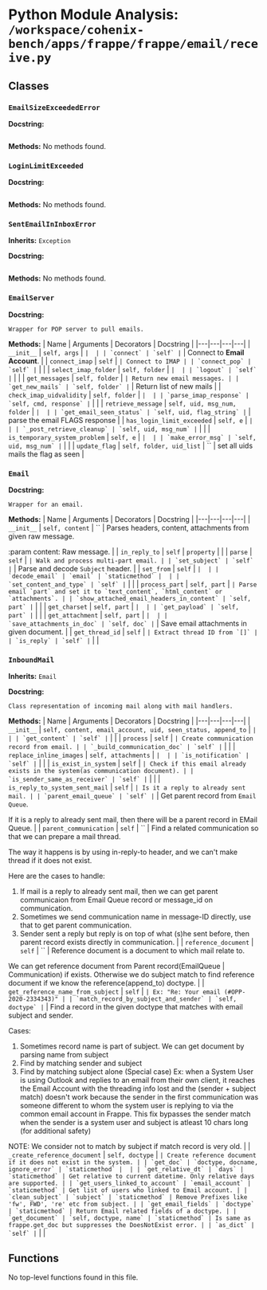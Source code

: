 # Python Module Analysis: `/workspace/cohenix-bench/apps/frappe/frappe/email/receive.py`

## Classes

### `EmailSizeExceededError`


**Docstring:**
```

```

**Methods:**
No methods found.

### `LoginLimitExceeded`


**Docstring:**
```

```

**Methods:**
No methods found.

### `SentEmailInInboxError`
**Inherits:** `Exception`


**Docstring:**
```

```

**Methods:**
No methods found.

### `EmailServer`


**Docstring:**
```
Wrapper for POP server to pull emails.
```

**Methods:**
| Name | Arguments | Decorators | Docstring |
|---|---|---|---|
| `__init__` | `self, args` | `` |  |
| `connect` | `self` | `` | Connect to **Email Account**. |
| `connect_imap` | `self` | `` | Connect to IMAP |
| `connect_pop` | `self` | `` |  |
| `select_imap_folder` | `self, folder` | `` |  |
| `logout` | `self` | `` |  |
| `get_messages` | `self, folder` | `` | Return new email messages. |
| `get_new_mails` | `self, folder` | `` | Return list of new mails |
| `check_imap_uidvalidity` | `self, folder` | `` |  |
| `parse_imap_response` | `self, cmd, response` | `` |  |
| `retrieve_message` | `self, uid, msg_num, folder` | `` |  |
| `get_email_seen_status` | `self, uid, flag_string` | `` | parse the email FLAGS response |
| `has_login_limit_exceeded` | `self, e` | `` |  |
| `_post_retrieve_cleanup` | `self, uid, msg_num` | `` |  |
| `is_temporary_system_problem` | `self, e` | `` |  |
| `make_error_msg` | `self, uid, msg_num` | `` |  |
| `update_flag` | `self, folder, uid_list` | `` | set all uids mails the flag as seen |


### `Email`


**Docstring:**
```
Wrapper for an email.
```

**Methods:**
| Name | Arguments | Decorators | Docstring |
|---|---|---|---|
| `__init__` | `self, content` | `` | Parses headers, content, attachments from given raw message.

:param content: Raw message. |
| `in_reply_to` | `self` | `property` |  |
| `parse` | `self` | `` | Walk and process multi-part email. |
| `set_subject` | `self` | `` | Parse and decode `Subject` header. |
| `set_from` | `self` | `` |  |
| `decode_email` | `email` | `staticmethod` |  |
| `set_content_and_type` | `self` | `` |  |
| `process_part` | `self, part` | `` | Parse email `part` and set it to `text_content`, `html_content` or `attachments`. |
| `show_attached_email_headers_in_content` | `self, part` | `` |  |
| `get_charset` | `self, part` | `` |  |
| `get_payload` | `self, part` | `` |  |
| `get_attachment` | `self, part` | `` |  |
| `save_attachments_in_doc` | `self, doc` | `` | Save email attachments in given document. |
| `get_thread_id` | `self` | `` | Extract thread ID from `[]` |
| `is_reply` | `self` | `` |  |


### `InboundMail`
**Inherits:** `Email`


**Docstring:**
```
Class representation of incoming mail along with mail handlers.
```

**Methods:**
| Name | Arguments | Decorators | Docstring |
|---|---|---|---|
| `__init__` | `self, content, email_account, uid, seen_status, append_to` | `` |  |
| `get_content` | `self` | `` |  |
| `process` | `self` | `` | Create communication record from email. |
| `_build_communication_doc` | `self` | `` |  |
| `replace_inline_images` | `self, attachments` | `` |  |
| `is_notification` | `self` | `` |  |
| `is_exist_in_system` | `self` | `` | Check if this email already exists in the system(as communication document). |
| `is_sender_same_as_receiver` | `self` | `` |  |
| `is_reply_to_system_sent_mail` | `self` | `` | Is it a reply to already sent mail. |
| `parent_email_queue` | `self` | `` | Get parent record from `Email Queue`.

If it is a reply to already sent mail, then there will be a parent record in EMail Queue. |
| `parent_communication` | `self` | `` | Find a related communication so that we can prepare a mail thread.

The way it happens is by using in-reply-to header, and we can't make thread if it does not exist.

Here are the cases to handle:
1. If mail is a reply to already sent mail, then we can get parent communicaion from
        Email Queue record or message_id on communication.
2. Sometimes we send communication name in message-ID directly, use that to get parent communication.
3. Sender sent a reply but reply is on top of what (s)he sent before,
        then parent record exists directly in communication. |
| `reference_document` | `self` | `` | Reference document is a document to which mail relate to.

We can get reference document from Parent record(EmailQueue | Communication) if exists.
Otherwise we do subject match to find reference document if we know the reference(append_to) doctype. |
| `get_reference_name_from_subject` | `self` | `` | Ex: "Re: Your email (#OPP-2020-2334343)" |
| `match_record_by_subject_and_sender` | `self, doctype` | `` | Find a record in the given doctype that matches with email subject and sender.

Cases:
1. Sometimes record name is part of subject. We can get document by parsing name from subject
2. Find by matching sender and subject
3. Find by matching subject alone (Special case)
        Ex: when a System User is using Outlook and replies to an email from their own client,
        it reaches the Email Account with the threading info lost and the (sender + subject match)
        doesn't work because the sender in the first communication was someone different to whom
        the system user is replying to via the common email account in Frappe. This fix bypasses
        the sender match when the sender is a system user and subject is atleast 10 chars long
        (for additional safety)

NOTE: We consider not to match by subject if match record is very old. |
| `_create_reference_document` | `self, doctype` | `` | Create reference document if it does not exist in the system. |
| `get_doc` | `doctype, docname, ignore_error` | `staticmethod` |  |
| `get_relative_dt` | `days` | `staticmethod` | Get relative to current datetime. Only relative days are supported. |
| `get_users_linked_to_account` | `email_account` | `staticmethod` | Get list of users who linked to Email account. |
| `clean_subject` | `subject` | `staticmethod` | Remove Prefixes like 'fw', FWD', 're' etc from subject. |
| `get_email_fields` | `doctype` | `staticmethod` | Return Email related fields of a doctype. |
| `get_document` | `self, doctype, name` | `staticmethod` | Is same as frappe.get_doc but suppresses the DoesNotExist error. |
| `as_dict` | `self` | `` |  |





## Functions

No top-level functions found in this file.
